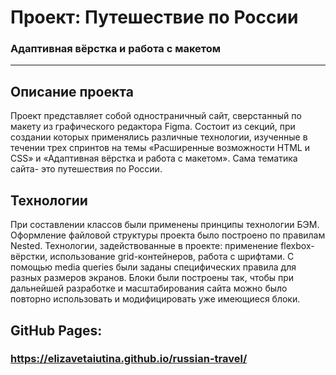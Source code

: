 # Проект: Путешествие по России

### Адаптивная вёрстка и работа с макетом

---

## Описание проекта

Проект представляет собой одностраничный сайт, сверстанный по макету из графического редактора Figma. Состоит из секций, при создании которых применялись различные технологии, изученные в течении трех спринтов на темы «Расширенные возможности HTML и CSS» и «Адаптивная вёрстка и работа с макетом».
Сама тематика сайта- это путешествия по России. 

## Технологии

При составлении классов были применены принципы технологии БЭМ. Оформление файловой структуры проекта было построено по правилам Nested.
Технологии, задействованные в проекте: применение flexbox-вёрстки, использование grid-контейнеров, работа с шрифтами. С помощью media queries были заданы специфических правила для разных размеров экранов.
Блоки были построены так, чтобы при дальнейшей разработке и масштабирования сайта можно было повторно использовать и модифицировать уже имеющиеся блоки.

## GitHub Pages:

### https://elizavetaiutina.github.io/russian-travel/

